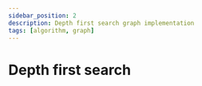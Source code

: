 ```yaml
---
sidebar_position: 2
description: Depth first search graph implementation
tags: [algorithm, graph]
---
```


# Depth first search